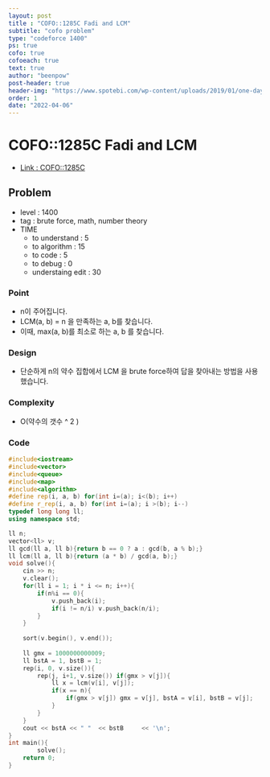 ```yaml
---
layout: post
title : "COFO::1285C Fadi and LCM"
subtitle: "cofo problem"
type: "codeforce 1400"
ps: true
cofo: true
cofoeach: true
text: true
author: "beenpow"
post-header: true
header-img: "https://www.spotebi.com/wp-content/uploads/2019/01/one-day-day-one-workout-motivation-spotebi.jpg"
order: 1
date: "2022-04-06"
---
```

# COFO::1285C Fadi and LCM
- [Link : COFO::1285C](https://codeforces.com/problemset/problem/1285/C)


## Problem 

- level : 1400
- tag : brute force, math, number theory
- TIME
  - to understand    : 5
  - to algorithm     : 15
  - to code          : 5
  - to debug         : 0
  - understaing edit : 30

### Point
- n이 주어집니다.
- LCM(a, b) = n 을 만족하는 a, b를 찾습니다.
- 이때, max(a, b)를 최소로 하는 a, b 를 찾습니다.

### Design
- 단순하게 n의 약수 집합에서 LCM 을 brute force하여 답을 찾아내는 방법을 사용했습니다.

### Complexity
- O(약수의 갯수 ^ 2 ) 

### Code

```cpp
#include<iostream>
#include<vector>
#include<queue>
#include<map>
#include<algorithm>
#define rep(i, a, b) for(int i=(a); i<(b); i++)
#define r_rep(i, a, b) for(int i=(a); i >(b); i--)
typedef long long ll;
using namespace std;

ll n;
vector<ll> v;
ll gcd(ll a, ll b){return b == 0 ? a : gcd(b, a % b);}
ll lcm(ll a, ll b){return (a * b) / gcd(a, b);}
void solve(){
    cin >> n;
    v.clear();
    for(ll i = 1; i * i <= n; i++){
        if(n%i == 0){
            v.push_back(i);
            if(i != n/i) v.push_back(n/i);
        }
    }
    
    sort(v.begin(), v.end());
    
    ll gmx = 1000000000009;
    ll bstA = 1, bstB = 1;
    rep(i, 0, v.size()){
        rep(j, i+1, v.size()) if(gmx > v[j]){
            ll x = lcm(v[i], v[j]);
            if(x == n){
                if(gmx > v[j]) gmx = v[j], bstA = v[i], bstB = v[j];
            }
        }
    }
    cout << bstA << " "  << bstB     << '\n';
}
int main(){
        solve();
    return 0;
}
```
